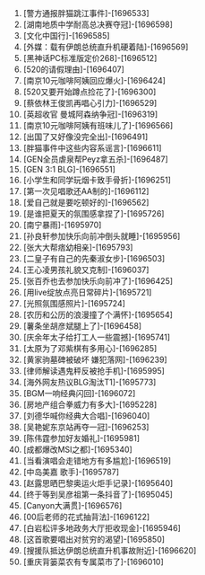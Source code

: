 
1. [警方通报胖猫跳江事件]-[1696533]
1. [湖南地质中学耐高总决赛夺冠]-[1696598]
1. [文化中国行]-[1696585]
1. [外媒：载有伊朗总统直升机硬着陆]-[1696569]
1. [黑神话PC标准版定价268]-[1696512]
1. [520的请假理由]-[1696407]
1. [南京10元咖啡阿姨回应爆火]-[1696424]
1. [520又要开始蹲点捡花了]-[1696300]
1. [蔡依林王俊凯再唱心引力]-[1696529]
1. [英超收官 曼城阿森纳争冠]-[1696319]
1. [南京10元咖啡阿姨有班味儿了]-[1696566]
1. [出国了又好像没完全出]-[1696491]
1. [胖猫事件中这些内容系谣言]-[1696611]
1. [GEN全员虐泉帮Peyz拿五杀]-[1696487]
1. [GEN 3:1 BLG]-[1696551]
1. [小学生和同学玩烟卡致手骨折]-[1696251]
1. [第一次见唱歌还AA制的]-[1696112]
1. [爱自己就是要吃顿好的]-[1696562]
1. [是谁把夏天的氛围感拿捏了]-[1695726]
1. [南宁暴雨]-[1695970]
1. [孙良轩参加快乐向前冲倒头就睡]-[1695956]
1. [张大大帮痞幼相亲]-[1695793]
1. [二皇子有自己的先秦淑女步]-[1696503]
1. [王心凌男孩礼貌又克制]-[1696037]
1. [张百乔也去参加快乐向前冲了]-[1696425]
1. [用live绽放点亮日常碎片]-[1695721]
1. [光照氛围感照片]-[1695724]
1. [农历和公历的浪漫撞了个满怀]-[1695654]
1. [薯条坐胡彦斌腿上了]-[1696458]
1. [庆余年太子给打工人一些震撼]-[1695741]
1. [太原为了邓紫棋有多用心]-[1696285]
1. [黄家驹墓碑被破坏 嫌犯落网]-[1696239]
1. [律师解读遇鬼秤反被抢手机]-[1695995]
1. [海外网友热议BLG淘汰T1]-[1695773]
1. [BGM一响经典闪回]-[1696072]
1. [房地产组合拳威力有多大]-[1695228]
1. [刘德华喊你经典大合唱]-[1696040]
1. [吴艳妮东京站再夺一冠]-[1696253]
1. [陈伟霆参加好友婚礼]-[1695981]
1. [成都爆改MSI之都]-[1695340]
1. [当看演唱会走错地方有多尴尬]-[1696519]
1. [中岛美嘉 歌手]-[1695787]
1. [赵露思晒巴黎奥运火炬手记录]-[1695640]
1. [终于等到吴彦祖第一条抖音了]-[1695045]
1. [Canyon大满贯]-[1696576]
1. [00后老师的花式抽背法]-[1696122]
1. [白岩松评多地政务大厅拒收现金]-[1695946]
1. [这首歌要唱出对贫穷的渴望]-[1695850]
1. [搜援队抵达伊朗总统直升机事故附近]-[1696620]
1. [重庆背篓菜农有专属菜市了]-[1696010]